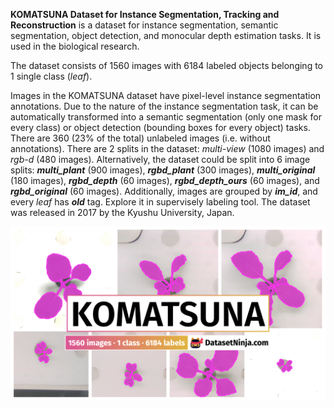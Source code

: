 **KOMATSUNA Dataset for Instance Segmentation, Tracking and Reconstruction** is a dataset for instance segmentation, semantic segmentation, object detection, and monocular depth estimation tasks. It is used in the biological research. 

The dataset consists of 1560 images with 6184 labeled objects belonging to 1 single class (*leaf*).

Images in the KOMATSUNA dataset have pixel-level instance segmentation annotations. Due to the nature of the instance segmentation task, it can be automatically transformed into a semantic segmentation (only one mask for every class) or object detection (bounding boxes for every object) tasks. There are 360 (23% of the total) unlabeled images (i.e. without annotations). There are 2 splits in the dataset: *multi-view* (1080 images) and *rgb-d* (480 images). Alternatively, the dataset could be split into 6 image splits: ***multi_plant*** (900 images), ***rgbd_plant*** (300 images), ***multi_original*** (180 images), ***rgbd_depth*** (60 images), ***rgbd_depth_ours*** (60 images), and ***rgbd_original*** (60 images). Additionally, images are grouped by ***im_id***, and every *leaf* has ***old*** tag. Explore it in supervisely labeling tool. The dataset was released in 2017 by the Kyushu University, Japan.

<img src="https://github.com/dataset-ninja/komatsuna/raw/main/visualizations/poster.png">

